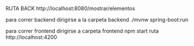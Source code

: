 RUTA BACK
http://localhost:8080/mostrar/elementos

para correr backend
dirigirse a la carpeta backend
./mvnw spring-boot:run

para correr frontend
dirigirse a carpeta frontend
npm start
ruta http://localhost:4200